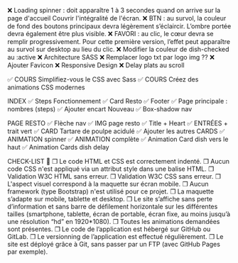 ❌ Loading spinner : doit apparaître 1 à 3 secondes quand on arrive sur la page d'accueil
Couvrir l'intégralité de l'écran.
❌ BTN : au survol, la couleur de fond des boutons principaux devra légèrement s’éclaircir. L’ombre portée devra également être plus visible.
❌ FAVORI : au clic, le cœur devra se remplir progressivement. Pour cette première version, l’effet peut apparaître au survol sur desktop au lieu du clic.
❌ Modifier la couleur de dish-checked au :active
❌ Architecture SASS
❌ Remplacer logo txt par logo img ??
❌ Ajouter Favicon
❌ Responsive Design
❌ Delay plats au scroll

✅ COURS Simplifiez-vous le CSS avec Sass 
✅ COURS Créez des animations CSS modernes

INDEX
✅ Steps Fonctionnement
✅ Card Resto
✅ Footer
✅ Page principale : nombres (steps)
✅ Ajouter encart Nouveau
✅ Box-shadow nav

PAGE RESTO
✅ Flèche nav
✅ IMG page resto
✅ Title + Heart
✅ ENTRÉES + trait vert
✅ CARD Tartare de poulpe acidulé
✅ Ajouter les autres CARDS
✅ ANIMATION spinner
✅ ANIMATION complète
✅ Animation Card dish vers le haut
✅ Animation Cards dish delay

CHECK-LIST 📝
❒ Le code HTML et CSS est correctement indenté.
❒ Aucun code CSS n'est appliqué via un attribut style dans une balise HTML.
❒ Validation W3C HTML sans erreur.
❒ Validation W3C CSS sans erreur.
❒ L'aspect visuel correspond à la maquette sur écran mobile.
❒ Aucun framework (type Bootstrap) n'est utilisé pour ce projet.
❒ La maquette s’adapte sur mobile, tablette et desktop.
❒ Le site s’affiche sans perte d’information et sans barre de défilement horizontale sur les différentes tailles (smartphone, tablette, écran de portable, écran fixe, au moins jusqu’à une résolution “hd” en 1920*1080).
❒ Toutes les animations demandées sont présentes.
❒ Le code de l’application est hébergé sur GitHub ou GitLab.
❒ Le versionning de l’application est effectué régulièrement.
❒ Le site est déployé grâce à Git, sans passer par un FTP (avec GitHub Pages par exemple).